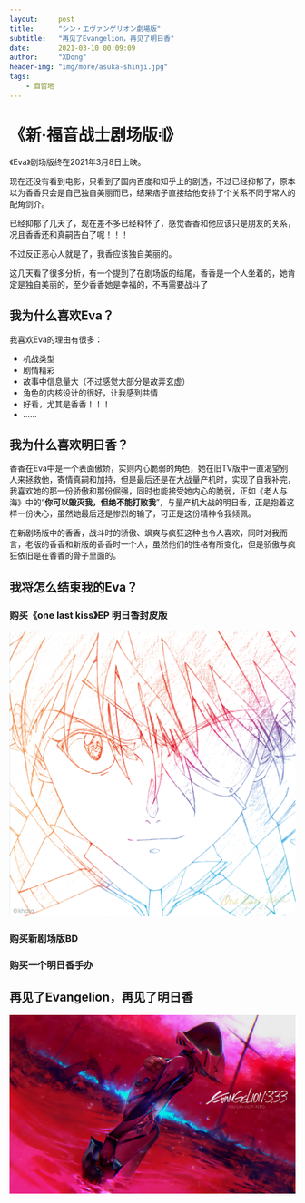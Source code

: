 ```yaml
---
layout:     post
title:      "シン・エヴァンゲリオン劇場版"
subtitle:   "再见了Evangelion，再见了明日香"
date:       2021-03-10 00:09:09
author:     "XDong"
header-img: "img/more/asuka-shinji.jpg"
tags:
    - 自留地
---
```



# 《新·福音战士剧场版𝄇》

《Eva》剧场版终在2021年3月8日上映。

现在还没有看到电影，只看到了国内百度和知乎上的剧透，不过已经抑郁了，原本以为香香只会是自己独自美丽而已，结果痞子直接给他安排了个关系不同于常人的配角剑介。

已经抑郁了几天了，现在差不多已经释怀了，感觉香香和他应该只是朋友的关系，况且香香还和真嗣告白了呢！！！

不过反正恶心人就是了，我香应该独自美丽的。

这几天看了很多分析，有一个提到了在剧场版的结尾，香香是一个人坐着的，她肯定是独自美丽的，至少香香她是幸福的，不再需要战斗了

## 我为什么喜欢Eva？

我喜欢Eva的理由有很多：

- 机战类型
- 剧情精彩
- 故事中信息量大（不过感觉大部分是故弄玄虚）
- 角色的内核设计的很好，让我感到共情
- 好看，尤其是香香！！！
- ......

## 我为什么喜欢明日香？

香香在Eva中是一个表面傲娇，实则内心脆弱的角色，她在旧TV版中一直渴望别人来拯救他，寄情真嗣和加持，但是最后还是在大战量产机时，实现了自我补完，我喜欢她的那一份骄傲和那份倔强，同时也能接受她内心的脆弱，正如《老人与海》中的“**你可以毁灭我，但绝不能打败我**”，与量产机大战的明日香，正是抱着这样一份决心，虽然她最后还是惨烈的输了，可正是这份精神令我倾佩。

在新剧场版中的香香，战斗时的骄傲、飒爽与疯狂这种也令人喜欢，同时对我而言，老版的香香和新版的香香时一个人，虽然他们的性格有所变化，但是骄傲与疯狂依旧是在香香的骨子里面的。

## 我将怎么结束我的Eva？

### 购买《one last kiss》EP 明日香封皮版

![图片](/img/more/asuka.jpeg)

### 购买新剧场版BD

### 购买一个明日香手办

## 再见了Evangelion，再见了明日香

![图片](/img/more/eva-q-asuka-1920x1200.png)
